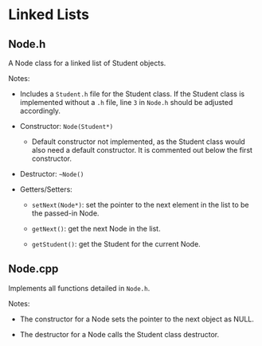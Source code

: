 # Linked Lists

## Node.h

A Node class for a linked list of Student objects.

Notes:

- Includes a `Student.h` file for the Student class. If the Student class is implemented without a `.h` file, line `3` in `Node.h` should be adjusted accordingly. 

- Constructor: `Node(Student*)`

  - Default constructor not implemented, as the Student class would also need a default constructor. It is commented out below the first constructor. 
  
- Destructor: `~Node()`

- Getters/Setters:

  - `setNext(Node*)`: set the pointer to the next element in the list to be the passed-in Node.

  - `getNext()`: get the next Node in the list.

  - `getStudent()`: get the Student for the current Node.

## Node.cpp

Implements all functions detailed in `Node.h`.

Notes:

- The constructor for a Node sets the pointer to the next object as NULL.

- The destructor for a Node calls the Student class destructor. 